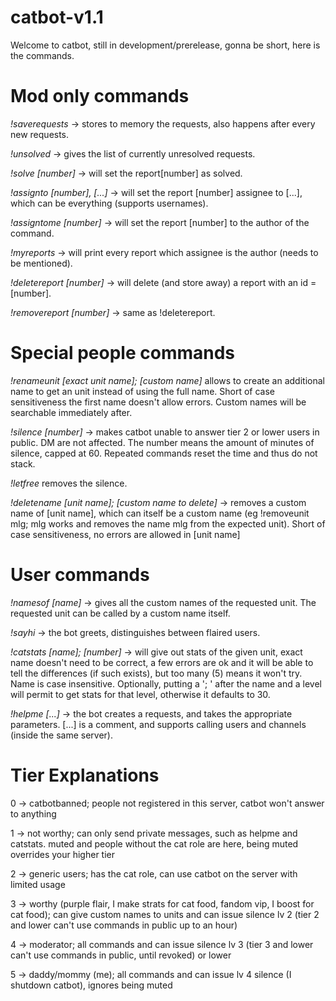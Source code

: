 # catbot-v1.1
Welcome to catbot, still in development/prerelease, gonna be short, here is the commands.
# Mod only commands

*!saverequests* -> stores to memory the requests, also happens after every new requests.

*!unsolved* -> gives the list of currently unresolved requests.

*!solve [number]* -> will set the report[number] as solved.

*!assignto [number], [...]* -> will set the report [number] assignee to [...], which can be everything (supports usernames).

*!assigntome [number]* -> will set the report [number] to the author of the command.

*!myreports* -> will print every report which assignee is the author (needs to be mentioned).

*!deletereport [number]* -> will delete (and store away) a report with an id = [number].

*!removereport [number]* -> same as !deletereport.

# Special people commands

*!renameunit [exact unit name]; [custom name]* allows to create an additional name to get an unit instead of using the full name. Short of case sensitiveness the first name doesn't allow errors. Custom names will be searchable immediately after.

*!silence [number]* -> makes catbot unable to answer tier 2 or lower users in public. DM are not affected. The number means the amount of minutes of silence, capped at 60. Repeated commands reset the time and thus do not stack.

*!letfree* removes the silence.

*!deletename [unit name]; [custom name to delete]* -> removes a custom name of [unit name], which can itself be a custom name (eg !removeunit mlg; mlg works and removes the name mlg from the expected unit). Short of case sensitiveness, no errors are allowed in [unit name]

# User commands

*!namesof [name]* -> gives all the custom names of the requested unit. The requested unit can be called by a custom name itself.

*!sayhi* -> the bot greets, distinguishes between flaired users.

*!catstats [name]; [number]* -> will give out stats of the given unit, exact name doesn't need to be correct, a few errors are ok and it will be able to tell the differences (if such exists), but too many (5) means it won't try. Name is case insensitive. Optionally, putting a '; ' after the name and a level will permit to get stats for that level, otherwise it defaults to 30.

*!helpme [...]* -> the bot creates a requests, and takes the appropriate parameters. [...] is a comment, and supports calling users and channels (inside the same server).

# Tier Explanations

0 -> catbotbanned; people not registered in this server, catbot won't answer to anything

1 -> not worthy; can only send private messages, such as helpme and catstats. muted and people without the cat role are here, being muted overrides your higher tier

2 -> generic users; has the cat role, can use catbot on the server with limited usage

3 -> worthy (purple flair, I make strats for cat food, fandom vip, I boost for cat food); can give custom names to units and can issue silence lv 2 (tier 2 and lower can't use commands in public up to an hour)

4 -> moderator; all commands and can issue silence lv 3 (tier 3 and lower can't use commands in public, until revoked) or lower

5 -> daddy/mommy (me); all commands and can issue lv 4 silence (I shutdown catbot), ignores being muted
